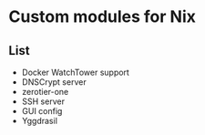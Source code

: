 # Custom modules for Nix

## List

- Docker WatchTower support
- DNSCrypt server
- zerotier-one
- SSH server
- GUI config
- Yggdrasil
